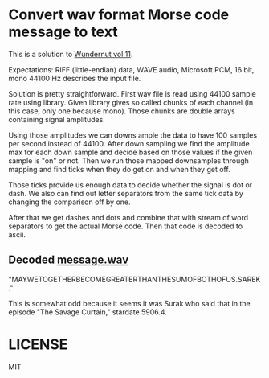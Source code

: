 # Convert wav format Morse code message to text

This is a solution to [Wundernut vol 11](https://github.com/wunderdogsw/wundernut-vol11).

Expectations: RIFF (little-endian) data, WAVE audio, Microsoft PCM,
16 bit, mono 44100 Hz describes the input file.

Solution is pretty straightforward. First wav file is read using 44100
sample rate using library. Given library gives so called chunks of
each channel (in this case, only one because mono). Those chunks are
double arrays containing signal amplitudes.

Using those amplitudes we can downs ample the data to have 100 samples
per second instead of 44100. After down sampling we find the amplitude
max for each down sample and decide based on those values if the given
sample is "on" or not. Then we run those mapped downsamples through
mapping and find ticks when they do get on and when they get off.

Those ticks provide us enough data to decide whether the signal is dot
or dash. We also can find out letter separators from the same tick
data by changing the comparison off by one.

After that we get dashes and dots and combine that with stream of word
separators to get the actual Morse code. Then that code is decoded to
ascii.

## Decoded [message.wav](./message.wav)

"MAYWETOGETHERBECOMEGREATERTHANTHESUMOFBOTHOFUS.SAREK."

This is somewhat odd because it seems it was Surak who said that in
the episode "The Savage Curtain," stardate 5906.4.

# LICENSE

MIT
